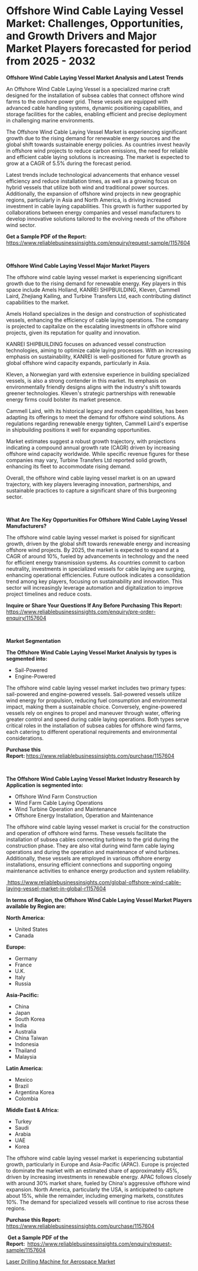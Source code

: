 <p><h1>Offshore Wind Cable Laying Vessel Market: Challenges, Opportunities, and Growth Drivers and Major Market Players forecasted for period from 2025 - 2032</h1></p><p><strong>Offshore Wind Cable Laying Vessel Market Analysis and Latest Trends</strong></p>
<p><p>An Offshore Wind Cable Laying Vessel is a specialized marine craft designed for the installation of subsea cables that connect offshore wind farms to the onshore power grid. These vessels are equipped with advanced cable handling systems, dynamic positioning capabilities, and storage facilities for the cables, enabling efficient and precise deployment in challenging marine environments.</p><p>The Offshore Wind Cable Laying Vessel Market is experiencing significant growth due to the rising demand for renewable energy sources and the global shift towards sustainable energy policies. As countries invest heavily in offshore wind projects to reduce carbon emissions, the need for reliable and efficient cable laying solutions is increasing. The market is expected to grow at a CAGR of 5.5% during the forecast period.</p><p>Latest trends include technological advancements that enhance vessel efficiency and reduce installation times, as well as a growing focus on hybrid vessels that utilize both wind and traditional power sources. Additionally, the expansion of offshore wind projects in new geographic regions, particularly in Asia and North America, is driving increased investment in cable laying capabilities. This growth is further supported by collaborations between energy companies and vessel manufacturers to develop innovative solutions tailored to the evolving needs of the offshore wind sector.</p></p>
<p><strong>Get a Sample PDF of the Report:&nbsp;</strong> <a href="https://www.reliablebusinessinsights.com/enquiry/request-sample/1157604?utm_campaign=2392&utm_medium=2&utm_source=Github&utm_content=ia&utm_term=24022025&utm_id=offshore-wind-cable-laying-vessel">https://www.reliablebusinessinsights.com/enquiry/request-sample/1157604</a></p>
<p>&nbsp;</p>
<p><strong>Offshore Wind Cable Laying Vessel Major Market Players</strong></p>
<p><p>The offshore wind cable laying vessel market is experiencing significant growth due to the rising demand for renewable energy. Key players in this space include Amels Holland, KANREI SHIPBUILDING, Kleven, Cammell Laird, Zhejiang Kailing, and Turbine Transfers Ltd, each contributing distinct capabilities to the market.</p><p>Amels Holland specializes in the design and construction of sophisticated vessels, enhancing the efficiency of cable laying operations. The company is projected to capitalize on the escalating investments in offshore wind projects, given its reputation for quality and innovation.</p><p>KANREI SHIPBUILDING focuses on advanced vessel construction technologies, aiming to optimize cable laying processes. With an increasing emphasis on sustainability, KANREI is well-positioned for future growth as global offshore wind capacity expands, particularly in Asia.</p><p>Kleven, a Norwegian yard with extensive experience in building specialized vessels, is also a strong contender in this market. Its emphasis on environmentally friendly designs aligns with the industry's shift towards greener technologies. Kleven's strategic partnerships with renewable energy firms could bolster its market presence.</p><p>Cammell Laird, with its historical legacy and modern capabilities, has been adapting its offerings to meet the demand for offshore wind solutions. As regulations regarding renewable energy tighten, Cammell Laird's expertise in shipbuilding positions it well for expanding opportunities.</p><p>Market estimates suggest a robust growth trajectory, with projections indicating a compound annual growth rate (CAGR) driven by increasing offshore wind capacity worldwide. While specific revenue figures for these companies may vary, Turbine Transfers Ltd reported solid growth, enhancing its fleet to accommodate rising demand.</p><p>Overall, the offshore wind cable laying vessel market is on an upward trajectory, with key players leveraging innovation, partnerships, and sustainable practices to capture a significant share of this burgeoning sector.</p></p>
<p>&nbsp;</p>
<p><strong>What Are The Key Opportunities For Offshore Wind Cable Laying Vessel Manufacturers?</strong></p>
<p><p>The offshore wind cable laying vessel market is poised for significant growth, driven by the global shift towards renewable energy and increasing offshore wind projects. By 2025, the market is expected to expand at a CAGR of around 10%, fueled by advancements in technology and the need for efficient energy transmission systems. As countries commit to carbon neutrality, investments in specialized vessels for cable laying are surging, enhancing operational efficiencies. Future outlook indicates a consolidation trend among key players, focusing on sustainability and innovation. This sector will increasingly leverage automation and digitalization to improve project timelines and reduce costs.</p></p>
<p><strong>Inquire or Share Your Questions If Any Before Purchasing This Report:</strong> <a href="https://www.reliablebusinessinsights.com/enquiry/pre-order-enquiry/1157604?utm_campaign=2392&utm_medium=2&utm_source=Github&utm_content=ia&utm_term=24022025&utm_id=offshore-wind-cable-laying-vessel">https://www.reliablebusinessinsights.com/enquiry/pre-order-enquiry/1157604</a></p>
<p>&nbsp;</p>
<p><strong>Market Segmentation</strong></p>
<p><strong>The Offshore Wind Cable Laying Vessel Market Analysis by types is segmented into:</strong></p>
<p><ul><li>Sail-Powered</li><li>Engine-Powered</li></ul></p>
<p><p>The offshore wind cable laying vessel market includes two primary types: sail-powered and engine-powered vessels. Sail-powered vessels utilize wind energy for propulsion, reducing fuel consumption and environmental impact, making them a sustainable choice. Conversely, engine-powered vessels rely on engines to propel and maneuver through water, offering greater control and speed during cable laying operations. Both types serve critical roles in the installation of subsea cables for offshore wind farms, each catering to different operational requirements and environmental considerations.</p></p>
<p><strong>Purchase this Report:&nbsp;</strong><a href="https://www.reliablebusinessinsights.com/purchase/1157604?utm_campaign=2392&utm_medium=2&utm_source=Github&utm_content=ia&utm_term=24022025&utm_id=offshore-wind-cable-laying-vessel">https://www.reliablebusinessinsights.com/purchase/1157604</a></p>
<p>&nbsp;</p>
<p><strong>The Offshore Wind Cable Laying Vessel Market Industry Research by Application is segmented into:</strong></p>
<p><ul><li>Offshore Wind Farm Construction</li><li>Wind Farm Cable Laying Operations</li><li>Wind Turbine Operation and Maintenance</li><li>Offshore Energy Installation, Operation and Maintenance</li></ul></p>
<p><p>The offshore wind cable laying vessel market is crucial for the construction and operation of offshore wind farms. These vessels facilitate the installation of subsea cables connecting turbines to the grid during the construction phase. They are also vital during wind farm cable laying operations and during the operation and maintenance of wind turbines. Additionally, these vessels are employed in various offshore energy installations, ensuring efficient connections and supporting ongoing maintenance activities to enhance energy production and system reliability.</p></p>
<p><a href="https://www.reliablebusinessinsights.com/global-offshore-wind-cable-laying-vessel-market-in-global-r1157604?utm_campaign=2392&utm_medium=2&utm_source=Github&utm_content=ia&utm_term=24022025&utm_id=offshore-wind-cable-laying-vessel">&nbsp;https://www.reliablebusinessinsights.com/global-offshore-wind-cable-laying-vessel-market-in-global-r1157604</a></p>
<p><strong>In terms of Region, the Offshore Wind Cable Laying Vessel Market Players available by Region are:</strong></p>
<p>
    <p> <strong> North America: </strong>
        <ul>
            <li>United States</li>
            <li>Canada</li>
        </ul>
        </p> 
    <p> <strong> Europe: </strong>
        <ul>
            <li>Germany</li>
            <li>France</li>
            <li>U.K.</li>
            <li>Italy</li>
            <li>Russia</li>
        </ul>
        </p> 
    <p> <strong> Asia-Pacific: </strong>
        <ul>
            <li>China</li>
            <li>Japan</li>
            <li>South Korea</li>
            <li>India</li>
            <li>Australia</li>
            <li>China Taiwan</li>
            <li>Indonesia</li>
            <li>Thailand</li>
            <li>Malaysia</li>
        </ul>
        </p> 
    <p> <strong> Latin America: </strong>
        <ul>
            <li>Mexico</li>
            <li>Brazil</li>
            <li>Argentina Korea</li>
            <li>Colombia</li>
        </ul>
        </p> 
    <p> <strong> Middle East & Africa: </strong>
        <ul>
            <li>Turkey</li>
            <li>Saudi</li>
            <li>Arabia</li>
            <li>UAE</li>
            <li>Korea</li>
        </ul>
    </p>
    </p>
<p><p>The offshore wind cable laying vessel market is experiencing substantial growth, particularly in Europe and Asia-Pacific (APAC). Europe is projected to dominate the market with an estimated share of approximately 45%, driven by increasing investments in renewable energy. APAC follows closely with around 30% market share, fueled by China's aggressive offshore wind expansion. North America, particularly the USA, is anticipated to capture about 15%, while the remainder, including emerging markets, constitutes 10%. The demand for specialized vessels will continue to rise across these regions.</p></p>
<p><strong>Purchase this Report: </strong><a href="https://www.reliablebusinessinsights.com/purchase/1157604?utm_campaign=2392&utm_medium=2&utm_source=Github&utm_content=ia&utm_term=24022025&utm_id=offshore-wind-cable-laying-vessel">https://www.reliablebusinessinsights.com/purchase/1157604</a></p>
<p>&nbsp;<strong>Get a Sample PDF of the Report:&nbsp;&nbsp;</strong><a href="https://www.reliablebusinessinsights.com/enquiry/request-sample/1157604?utm_campaign=2392&utm_medium=2&utm_source=Github&utm_content=ia&utm_term=24022025&utm_id=offshore-wind-cable-laying-vessel">https://www.reliablebusinessinsights.com/enquiry/request-sample/1157604</a></p>
<p><strong></strong></p>
<p><p><a href="https://github.com/stephaniwo144/Market-Research-Report-List-1/blob/main/laser-drilling-machine-for-aerospace-market.md?utm_campaign=2392&utm_medium=2&utm_source=Github&utm_content=ia&utm_term=24022025&utm_id=offshore-wind-cable-laying-vessel">Laser Drilling Machine for Aerospace Market</a></p></p>